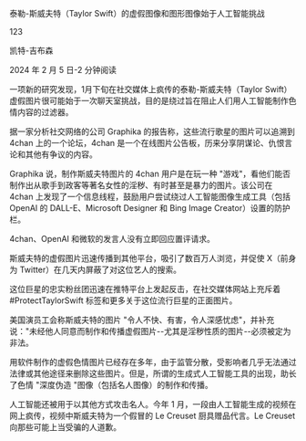 泰勒-斯威夫特（Taylor Swift）的虚假图像和图形图像始于人工智能挑战

123

凯特-吉布森

2024 年 2 月 5 日-2 分钟阅读

一项新的研究发现，1月下旬在社交媒体上疯传的泰勒-斯威夫特（Taylor Swift）虚假图片很可能始于一次聊天室挑战，目的是绕过旨在阻止人们用人工智能制作色情内容的过滤器。

据一家分析社交网络的公司 Graphika 的报告称，这些流行歌星的图片可以追溯到 4chan 上的一个论坛，4chan 是一个在线图片公告板，历来分享阴谋论、仇恨言论和其他有争议的内容。

Graphika 说，制作斯威夫特图片的 4chan 用户是在玩一种 "游戏"，看他们能否制作出从歌手到政客等著名女性的淫秽、有时甚至是暴力的图片。该公司在 4chan 上发现了一个信息线程，鼓励用户尝试绕过人工智能图像生成工具（包括 OpenAI 的 DALL-E、Microsoft Designer 和 Bing Image Creator）设置的防护栏。

4chan、OpenAI 和微软的发言人没有立即回应置评请求。

斯威夫特的虚假图片迅速传播到其他平台，吸引了数百万人浏览，并促使 X（前身为 Twitter）在几天内屏蔽了对这位艺人的搜索。

这位巨星的忠实粉丝团迅速在推特平台上发起反击，在社交媒体网站上充斥着 #ProtectTaylorSwift 标签和更多关于这位流行巨星的正面图片。

美国演员工会称斯威夫特的图片 "令人不快、有害，令人深感忧虑"，并补充说："未经他人同意而制作和传播虚假图片--尤其是淫秽性质的图片--必须被定为非法。

用软件制作的虚假色情图片已经存在多年，由于监管分散，受影响者几乎无法通过法律或其他途径来删除这些图片。但是，所谓的生成式人工智能工具的出现，助长了色情 "深度伪造 "图像（包括名人图像）的制作和传播。

人工智能还被用于以其他方式攻击名人。今年 1 月，一段由人工智能生成的视频在网上疯传，视频中斯威夫特为一个假冒的 Le Creuset 厨具赠品代言。Le Creuset 向那些可能上当受骗的人道歉。